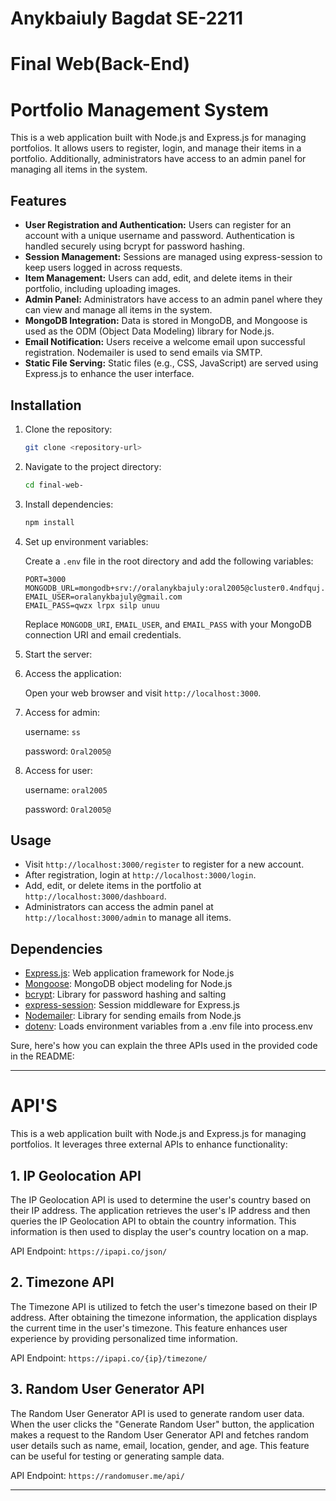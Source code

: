 # Anykbaiuly Bagdat SE-2211 
# Final Web(Back-End)

# Portfolio Management System

This is a web application built with Node.js and Express.js for managing portfolios. It allows users to register, login, and manage their items in a portfolio. Additionally, administrators have access to an admin panel for managing all items in the system.

## Features

- **User Registration and Authentication:** Users can register for an account with a unique username and password. Authentication is handled securely using bcrypt for password hashing.
- **Session Management:** Sessions are managed using express-session to keep users logged in across requests.
- **Item Management:** Users can add, edit, and delete items in their portfolio, including uploading images.
- **Admin Panel:** Administrators have access to an admin panel where they can view and manage all items in the system.
- **MongoDB Integration:** Data is stored in MongoDB, and Mongoose is used as the ODM (Object Data Modeling) library for Node.js.
- **Email Notification:** Users receive a welcome email upon successful registration. Nodemailer is used to send emails via SMTP.
- **Static File Serving:** Static files (e.g., CSS, JavaScript) are served using Express.js to enhance the user interface.

## Installation

1. Clone the repository:

    ```bash
    git clone <repository-url>
    ```

2. Navigate to the project directory:

    ```bash
    cd final-web-
    ```

3. Install dependencies:

    ```bash
    npm install
    ```

4. Set up environment variables:

   Create a `.env` file in the root directory and add the following variables:

    ```env
    PORT=3000
    MONGODB_URL=mongodb+srv://oralanykbajuly:oral2005@cluster0.4ndfquj.mongodb.net/portfolio
    EMAIL_USER=oralanykbajuly@gmail.com
    EMAIL_PASS=qwzx lrpx silp unuu
    ```

   Replace `MONGODB_URI`, `EMAIL_USER`, and `EMAIL_PASS` with your MongoDB connection URI and email credentials.

5. Start the server:

   

6. Access the application:

   Open your web browser and visit `http://localhost:3000`.

7. Access for admin:

   username: `ss` 
   
   password: `Oral2005@`

8. Access for user:

   username: `oral2005`

   password: `Oral2005@`

## Usage

- Visit `http://localhost:3000/register` to register for a new account.
- After registration, login at `http://localhost:3000/login`.
- Add, edit, or delete items in the portfolio at `http://localhost:3000/dashboard`.
- Administrators can access the admin panel at `http://localhost:3000/admin` to manage all items.

## Dependencies

- [Express.js](https://expressjs.com/): Web application framework for Node.js
- [Mongoose](https://mongoosejs.com/): MongoDB object modeling for Node.js
- [bcrypt](https://www.npmjs.com/package/bcrypt): Library for password hashing and salting
- [express-session](https://www.npmjs.com/package/express-session): Session middleware for Express.js
- [Nodemailer](https://nodemailer.com/): Library for sending emails from Node.js
- [dotenv](https://www.npmjs.com/package/dotenv): Loads environment variables from a .env file into process.env


Sure, here's how you can explain the three APIs used in the provided code in the README:

---

# API'S

This is a web application built with Node.js and Express.js for managing portfolios. It leverages three external APIs to enhance functionality:

## 1. IP Geolocation API

The IP Geolocation API is used to determine the user's country based on their IP address. The application retrieves the user's IP address and then queries the IP Geolocation API to obtain the country information. This information is then used to display the user's country location on a map.

API Endpoint: `https://ipapi.co/json/`

## 2. Timezone API

The Timezone API is utilized to fetch the user's timezone based on their IP address. After obtaining the timezone information, the application displays the current time in the user's timezone. This feature enhances user experience by providing personalized time information.

API Endpoint: `https://ipapi.co/{ip}/timezone/`

## 3. Random User Generator API

The Random User Generator API is used to generate random user data. When the user clicks the "Generate Random User" button, the application makes a request to the Random User Generator API and fetches random user details such as name, email, location, gender, and age. This feature can be useful for testing or generating sample data.

API Endpoint: `https://randomuser.me/api/`

---


